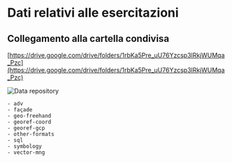 # Dati relativi alle esercitazioni
## Collegamento alla cartella condivisa
[https://drive.google.com/drive/folders/1rbKa5Pre_uU76Yzcsp3lRkjWUMqa_Pzc](https://drive.google.com/drive/folders/1rbKa5Pre_uU76Yzcsp3lRkjWUMqa_Pzc)


![Data repository](img/data.png)



```
- adv
- façade
- geo-freehand
- georef-coord
- georef-gcp
- other-formats
- sql
- symbology
- vector-mng
```

